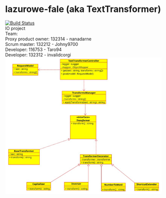 # lazurowe-fale (aka TextTransformer)
[![Build Status](https://travis-ci.org/turbo-inzyniery/lazurowe-fale.svg?branch=master)](https://travis-ci.org/turbo-inzyniery/lazurowe-fale)  
IO project  
Team:  
Proxy product owner: 132314 - nanadarne  
Scrum master: 132212 - Johny9700  
Developer: 116753 - Taro94  
Developer: 132312 - invalidcorgi  
![UML](img/uml.jpg)